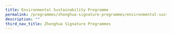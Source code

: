 ```yaml
---
title: Environmental Sustainability Programme
permalink: /programmes/zhonghua-signature-programmes/environmental-sustainability-programme/
description: ""
third_nav_title: Zhonghua Signature Programmes
---
```

